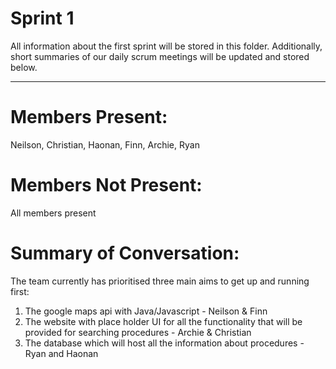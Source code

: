 # Sprint 1
All information about the first sprint will be stored in this folder. Additionally, short summaries of our daily scrum meetings will be updated and stored below.

---
# Members Present:
Neilson, Christian, Haonan, Finn, Archie, Ryan

# Members Not Present:
All members present

# Summary of Conversation:
The team currently has prioritised three main aims to get up and running first:
1. The google maps api with Java/Javascript - Neilson & Finn
2. The website with place holder UI for all the functionality that will be provided for searching procedures - Archie & Christian
3. The database which will host all the information about procedures - Ryan and Haonan
